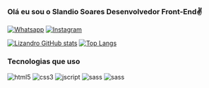 ### Olá eu sou o Slandio Soares Desenvolvedor Front-End✌️

[![Whatsapp](https://img.shields.io/badge/WhatsApp-25D366?style=for-the-badge&logo=whatsapp&logoColor=white)](https://wa.me/244933286521)
[![Instagram](https://img.shields.io/badge/Instagram-E4405F?style=for-the-badge&logo=instagram&logoColor=white)](https://www.instagram.com/slandio__soares/)

[![Lizandro GitHub stats](https://github-readme-stats.vercel.app/api?username=Lizandro12&show_icons=true&theme=transparent)](https://github.com/Lizandro12)
[![Top Langs](https://github-readme-stats.vercel.app/api/top-langs/?username=Lizandro12&layout=compact&card_width=468)](https://github.com/Lizandro12/)

### Tecnologias que uso

<div style="display: inline_block">
    <img alt="html5"src="https://img.shields.io/badge/HTML5-E34F26?style=for-the-badge&logo=html5&logoColor=white"/>
    <img alt="css3"src="https://img.shields.io/badge/CSS3-1572B6?style=for-the-badge&logo=css3&logoColor=white&"/>
    <img alt="jscript"src="https://img.shields.io/badge/JavaScript-323330?style=for-the-badge&logo=javascript&logoColor=F7DF1E"/>
    <img alt="sass"src="https://img.shields.io/badge/Sass-CC6699?style=for-the-badge&logo=sass&logoColor=white"/>
    <img alt="sass"src="https://img.shields.io/badge/Ubuntu-E95420?style=for-the-badge&logo=ubuntu&logoColor=white"/>
</div>
